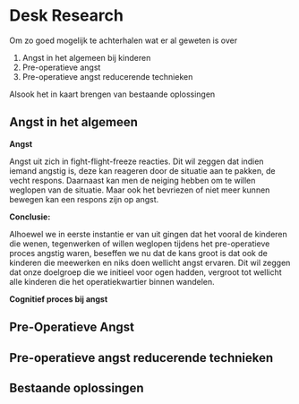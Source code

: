 # Desk Research

Om zo goed mogelijk te achterhalen wat er al geweten is over

1. 	Angst in het algemeen bij kinderen 
2. Pre-operatieve angst
3. Pre-operatieve angst reducerende technieken

Alsook het in kaart brengen van bestaande oplossingen

## Angst in het algemeen
**Angst**

Angst uit zich in fight-flight-freeze reacties. Dit wil zeggen dat indien iemand angstig is, deze kan reageren door de situatie aan te pakken, de vecht respons. Daarnaast kan men de neiging hebben om te willen weglopen van de situatie. Maar ook het bevriezen of niet meer kunnen bewegen kan een respons zijn op angst. 

**Conclusie:**

Alhoewel we in eerste instantie er van uit gingen dat het vooral de kinderen die wenen, tegenwerken of willen weglopen tijdens het pre-operatieve proces angstig waren, beseffen we nu dat de kans groot is dat ook de kinderen die meewerken en niks doen wellicht angst ervaren. 
Dit wil zeggen dat onze doelgroep die we initieel voor ogen hadden, vergroot tot wellicht alle kinderen die het operatiekwartier binnen wandelen. 

**Cognitief proces bij angst**


## Pre-Operatieve Angst

## Pre-operatieve angst reducerende technieken 

## Bestaande oplossingen